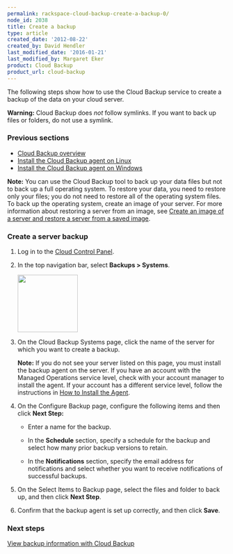 ```yaml
---
permalink: rackspace-cloud-backup-create-a-backup-0/
node_id: 2038
title: Create a backup
type: article
created_date: '2012-08-22'
created_by: David Hendler
last_modified_date: '2016-01-21'
last_modified_by: Margaret Eker
product: Cloud Backup
product_url: cloud-backup
---
```


The following steps show how to use the Cloud Backup service to create a
backup of the data on your cloud server.

**Warning:** Cloud Backup does *not* follow symlinks. If you want to back up files or folders, do not use a symlink.

### Previous sections

-   [Cloud Backup
    overview](/how-to/rackspace-cloud-backup-overview)
-   [Install the Cloud Backup agent on
    Linux](/how-to/rackspace-cloud-backup-install-the-agent-on-linux)
-   [Install the Cloud Backup agent on
    Windows](/how-to/rackspace-cloud-backup-install-the-agent-on-windows)

**Note:** You can use the Cloud Backup tool to back up your data files
but not to back up a full operating system. To restore your data, you
need to restore only your files; you do not need to restore all of the
operating system files. To back up the operating system, create an image
of your server. For more information about restoring a server from an
image, see [Create an image of a server and restore a server from a
saved
image](/how-to/create-an-image-of-a-server-and-restore-a-server-from-a-saved-image).

### Create a server backup

1.  Log in to the [Cloud Control
    Panel](https://mycloud.rackspace.com/).

2.  In the top navigation bar, select **Backups &gt; Systems**.

    <img src="{% asset_path cloud-backup/rackspace-cloud-backup-create-a-backup/2038-1_0.png %}" width="138" height="132" />

3.  On the Cloud Backup Systems page, click the name of the server for
    which you want to create a backup.

    **Note:** If you do not see your server listed on this page, you
    must install the backup agent on the server. If you have an account
    with the Managed Operations service level, check with your account
    manager to install the agent. If your account has a different
    service level, follow the instructions in [How to Install the
    Agent](/how-to/rackspace-cloud-backup-install-the-agent-on-linux).

4.  On the Configure Backup page, configure the following items and then
    click **Next Step:**

    -   Enter a name for the backup.

    -   In the **Schedule** section, specify a schedule for the backup
        and select how many prior backup versions to retain.

    -   In the **Notifications** section, specify the email address for
        notifications and select whether you want to receive
        notifications of successful backups.


5.  On the Select Items to Backup page, select the files and folder to
    back up, and then click **Next Step**.

6.  Confirm that the backup agent is set up correctly, and then click
    **Save**.


### Next steps

[View backup information with Cloud Backup](/how-to/rackspace-cloud-backup-view-backup-information)
